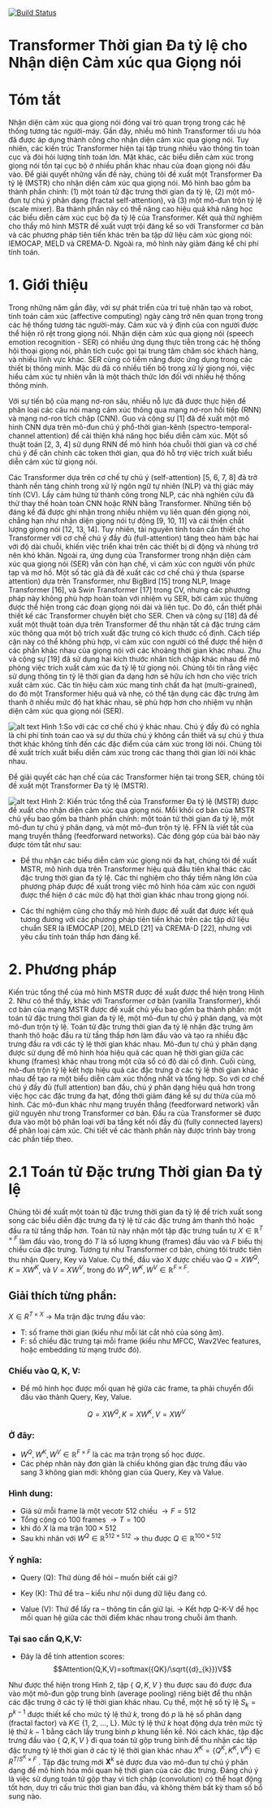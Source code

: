 [![Build Status](https://github.com/hoangviet24/SER-Multi-Scale-Temporal-Transformer/actions/workflows/blank.yml/badge.svg)](https://github.com/hoangviet24/SER-Multi-Scale-Temporal-Transformer/actions)

# Transformer Thời gian Đa tỷ lệ cho Nhận diện Cảm xúc qua Giọng nói
# Tóm tắt
Nhận diện cảm xúc qua giọng nói đóng vai trò quan trọng trong các hệ thống tương tác người-máy. Gần đây, nhiều mô hình Transformer tối ưu hóa đã được áp dụng thành công cho nhận diện cảm xúc qua giọng nói. Tuy nhiên, các kiến trúc Transformer hiện tại tập trung nhiều vào thông tin toàn cục và đòi hỏi lượng tính toán lớn. Mặt khác, các biểu diễn cảm xúc trong giọng nói tồn tại cục bộ ở nhiều phần khác nhau của đoạn giọng nói đầu vào. Để giải quyết những vấn đề này, chúng tôi đề xuất một Transformer Đa tỷ lệ (MSTR) cho nhận diện cảm xúc qua giọng nói. Mô hình bao gồm ba thành phần chính: (1) một toán tử đặc trưng thời gian đa tỷ lệ, (2) một mô-đun tự chú ý phân dạng (fractal self-attention), và (3) một mô-đun trộn tỷ lệ (scale mixer). Ba thành phần này có thể nâng cao hiệu quả khả năng học các biểu diễn cảm xúc cục bộ đa tỷ lệ của Transformer. Kết quả thử nghiệm cho thấy mô hình MSTR đề xuất vượt trội đáng kể so với Transformer cơ bản và các phương pháp tiên tiến khác trên ba tập dữ liệu cảm xúc giọng nói: IEMOCAP, MELD và CREMA-D. Ngoài ra, mô hình này giảm đáng kể chi phí tính toán.
# 1. Giới thiệu
Trong những năm gần đây, với sự phát triển của trí tuệ nhân tạo và robot, tính toán cảm xúc (affective computing) ngày càng trở nên quan trọng trong các hệ thống tương tác người-máy. Cảm xúc và ý định của con người được thể hiện rõ rệt trong giọng nói. Nhận diện cảm xúc qua giọng nói (speech emotion recognition - SER) có nhiều ứng dụng thực tiễn trong các hệ thống hội thoại giọng nói, phân tích cuộc gọi tại trung tâm chăm sóc khách hàng, và nhiều lĩnh vực khác. SER cũng có tiềm năng được ứng dụng trong các thiết bị thông minh. Mặc dù đã có nhiều tiến bộ trong xử lý giọng nói, việc hiểu cảm xúc tự nhiên vẫn là một thách thức lớn đối với nhiều hệ thống thông minh.

Với sự tiến bộ của mạng nơ-ron sâu, nhiều nỗ lực đã được thực hiện để phân loại các câu nói mang cảm xúc thông qua mạng nơ-ron hồi tiếp (RNN) và mạng nơ-ron tích chập (CNN). Guo và cộng sự [1] đã đề xuất một mô hình CNN dựa trên mô-đun chú ý phổ-thời gian-kênh (spectro-temporal-channel attention) để cải thiện khả năng học biểu diễn cảm xúc. Một số thuật toán [2, 3, 4] sử dụng RNN để mô hình hóa chuỗi thời gian và cơ chế chú ý để cân chỉnh các token thời gian, qua đó hỗ trợ việc trích xuất biểu diễn cảm xúc từ giọng nói.

Các Transformer dựa trên cơ chế tự chú ý (self-attention) [5, 6, 7, 8] đã trở thành nền tảng chính trong xử lý ngôn ngữ tự nhiên (NLP) và thị giác máy tính (CV). Lấy cảm hứng từ thành công trong NLP, các nhà nghiên cứu đã thử thay thế hoàn toàn CNN hoặc RNN bằng Transformer. Những tiến bộ đáng kể đã được ghi nhận trong nhiều nhiệm vụ liên quan đến giọng nói, chẳng hạn như nhận diện giọng nói tự động [9, 10, 11] và cải thiện chất lượng giọng nói [12, 13, 14]. Tuy nhiên, tài nguyên tính toán cần thiết cho Transformer với cơ chế chú ý đầy đủ (full-attention) tăng theo hàm bậc hai với độ dài chuỗi, khiến việc triển khai trên các thiết bị di động và nhúng trở nên khó khăn. Ngoài ra, ứng dụng của Transformer trong nhận diện cảm xúc qua giọng nói (SER) vẫn còn hạn chế, vì cảm xúc con người vốn phức tạp và mơ hồ. Một số tác giả đã đề xuất các cơ chế chú ý thưa (sparse attention) dựa trên Transformer, như BigBird [15] trong NLP, Image Transformer [16], và Swin Transformer [17] trong CV, nhưng các phương pháp này không phù hợp hoàn toàn với nhiệm vụ SER, bởi cảm xúc thường được thể hiện trong các đoạn giọng nói dài và liên tục. Do đó, cần thiết phải thiết kế các Transformer chuyên biệt cho SER. Chen và cộng sự [18] đã đề xuất một thuật toán dựa trên Transformer để thu nhận tất cả đặc trưng cảm xúc thông qua một bộ trích xuất đặc trưng có kích thước cố định. Cách tiếp cận này có thể không phù hợp, vì cảm xúc con người có thể được thể hiện ở các phần khác nhau của giọng nói với các khoảng thời gian khác nhau. Zhu và cộng sự [19] đã sử dụng hai kích thước nhân tích chập khác nhau để mô phỏng việc trích xuất cảm xúc đa tỷ lệ từ giọng nói. Chúng tôi tin rằng việc sử dụng thông tin tỷ lệ thời gian đa dạng hơn sẽ hữu ích hơn cho việc trích xuất cảm xúc. Các tín hiệu cảm xúc mang tính chất đa hạt (multi-grained), do đó một Transformer hiệu quả và nhẹ, có thể tận dụng các đặc trưng âm thanh ở nhiều mức độ hạt khác nhau, sẽ phù hợp hơn cho nhiệm vụ nhận diện cảm xúc qua giọng nói (SER). 

![alt text](image/image.png)
Hình 1:So với các cơ chế chú ý khác nhau. Chú ý đầy đủ có nghĩa là chi phí tính toán cao và sự dư thừa chú ý không cần thiết và sự chú ý thưa thớt khác không tính đến các đặc điểm của cảm xúc trong lời nói. Chúng tôi đề xuất trích xuất biểu diễn cảm xúc trong các thang thời gian lời nói khác nhau.

Để giải quyết các hạn chế của các Transformer hiện tại trong SER, chúng tôi đề xuất một Transformer Đa tỷ lệ (MSTR).

![alt text](image/image-2.png)
Hình 2: Kiến trúc tổng thể của Transformer Đa tỷ lệ (MSTR) được đề xuất cho nhận diện cảm xúc qua giọng nói. Mỗi khối cơ bản của MSTR chủ yếu bao gồm ba thành phần chính: một toán tử thời gian đa tỷ lệ, một mô-đun tự chú ý phân dạng, và một mô-đun trộn tỷ lệ. FFN là viết tắt của mạng truyền thẳng (feedforward networks).
Các đóng góp của bài báo này được tóm tắt như sau:

- Để thu nhận các biểu diễn cảm xúc giọng nói đa hạt, chúng tôi đề xuất MSTR, mô hình dựa trên Transformer hiệu quả đầu tiên khai thác các đặc trưng thời gian đa tỷ lệ. Các thí nghiệm cho thấy tiềm năng lớn của phương pháp được đề xuất trong việc mô hình hóa cảm xúc con người được thể hiện ở các mức độ hạt thời gian khác nhau trong giọng nói.

- Các thí nghiệm cũng cho thấy mô hình được đề xuất đạt được kết quả tương đương với các phương pháp tiên tiến khác trên các tập dữ liệu chuẩn SER là IEMOCAP [20], MELD [21] và CREMA-D [22], nhưng với yêu cầu tính toán thấp hơn đáng kể.
# 2. Phương pháp
Kiến trúc tổng thể của mô hình MSTR được đề xuất được thể hiện trong Hình 2. Như có thể thấy, khác với Transformer cơ bản (vanilla Transformer), khối cơ bản của mạng MSTR được đề xuất chủ yếu bao gồm ba thành phần: một toán tử đặc trưng thời gian đa tỷ lệ, một mô-đun tự chú ý phân dạng, và một mô-đun trộn tỷ lệ. Toán tử đặc trưng thời gian đa tỷ lệ nhận đặc trưng âm thanh thô hoặc đầu ra từ tầng thấp hơn làm đầu vào và tạo ra nhiều đặc trưng đầu ra với các tỷ lệ thời gian khác nhau. Mô-đun tự chú ý phân dạng được sử dụng để mô hình hóa hiệu quả các quan hệ thời gian giữa các khung (frames) khác nhau trong một cửa sổ có độ dài cố định. Cuối cùng, mô-đun trộn tỷ lệ kết hợp hiệu quả các đặc trưng ở các tỷ lệ thời gian khác nhau để tạo ra một biểu diễn cảm xúc thống nhất và tổng hợp. So với cơ chế chú ý đầy đủ (full attention) ban đầu, chú ý phân dạng hiệu quả hơn trong việc học các đặc trưng đa hạt, đồng thời giảm đáng kể sự dư thừa của mô hình. Các mô-đun khác như mạng truyền thẳng (feedforward network) vẫn giữ nguyên như trong Transformer cơ bản. Đầu ra của Transformer sẽ được đưa vào một bộ phân loại với ba tầng kết nối đầy đủ (fully connected layers) để phân loại cảm xúc. Chi tiết về các thành phần này được trình bày trong các phần tiếp theo.
# 2.1 Toán tử Đặc trưng Thời gian Đa tỷ lệ
Chúng tôi đề xuất một toán tử đặc trưng thời gian đa tỷ lệ để trích xuất song song các biểu diễn đặc trưng đa tỷ lệ từ các đặc trưng âm thanh thô hoặc đầu ra từ tầng thấp hơn. Toán tử này nhận một tập đặc trưng tuần tự $X \in \mathbb{R}^{T \times F}$ làm đầu vào, trong đó $T$ là số lượng khung (frames) đầu vào và $F$ biểu thị chiều của đặc trưng. Tương tự như Transformer cơ bản, chúng tôi trước tiên thu nhận Query, Key và Value. Cụ thể, đầu vào $X$ được chiếu vào $Q = XW^{Q}$, $K = XW^{K}$, và $V = XW^{V}$, trong đó $W^{Q}, W^{K}, W^{V} \in \mathbb{R}^{F \times F}$.

## Giải thích từng phần:
$X \in R^{T\times X}$
$\rightarrow$ Ma trận đặc trưng đầu vào:
- T: số frame thời gian (kiểu như mỗi lát cắt nhỏ của sóng âm).
- F: số chiều đặc trưng tại mỗi frame (kiểu như MFCC, Wav2Vec features, hoặc embedding từ mạng trước đó).<br>

### Chiếu vào Q, K, V:
- Để mô hình học được mối quan hệ giữa các frame, ta phải chuyển đổi đầu vào thành Query, Key, Value.

$$Q=XW^Q,K=XW^K,V=XW^V$$

### Ở đây:
-   $W^Q, W^K, W^V \in \mathbb{R}^{F \times F}$ là các ma trận trọng số học được.
- Các phép nhân này đơn giản là chiếu không gian đặc trưng đầu vào sang 3 không gian mới: không gian của Query, Key và Value.

### Hình dung:
- Giả sử mỗi frame là một vecotr 512 chiều $\rightarrow F=512$
- Tổng cộng có 100 frames $\rightarrow T=100$
- khi đó ${X}$ là ma trận $100 \times 512$
- Sau khi nhân với $W^Q \in \mathbb{R}^{512 \times 512}$ → thu được $Q \in \mathbb{R}^{100 \times 512}$
### Ý nghĩa:
- Query (Q): Thứ dùng để hỏi – muốn biết cái gì?

- Key (K): Thứ để tra – kiểu như nội dung dữ liệu đang có.

- Value (V): Thứ để lấy ra – thông tin cần giữ lại.
$\rightarrow$ Kết hợp Q-K-V để học mối quan hệ giữa các thời điểm khác nhau trong chuỗi âm thanh.
### Tại sao cần Q,K,V:
- Đây là để tính attention scores:
$$Attention(Q,K,V)=softmax({QK}/\sqrt{{d}_{k}})V$$


Như được thể hiện trong Hình 2, tập { ${Q},{K},{V}$ }  thu được sau đó được đưa vào một mô-đun gộp trung bình (average pooling) riêng biệt để thu nhận các đặc trưng ở các tỷ lệ thời gian khác nhau. Cụ thể, một hệ số tỷ lệ $S_k = p^{k-1}$ được thiết kế cho mức tỷ lệ thứ $k$, trong đó $p$ là hệ số phân dạng (fractal factor) và $K \in$ {1, 2, ..., L}. Mức tỷ lệ thứ $k$ hoạt động dựa trên mức tỷ lệ thứ $k-1$ bằng cách lấy trung bình $p$ khung liền kề. Nói cách khác, tập đặc trưng đầu vào { ${Q}, {K}, {V}$ } đi qua toán tử gộp trung bình để thu nhận các tập đặc trưng tỷ lệ thời gian ở các tỷ lệ thời gian khác nhau ${X}^{K} = \{Q^K,K^K,V^K\} \in R^{{T/S^K} \times F}$ . Tập đặc trưng mới $\textbf{X}^{k}$ sẽ được đưa vào mô-đun tự chú ý phân dạng để mô hình hóa mối quan hệ thời gian của các đặc trưng. Đáng chú ý là việc sử dụng toán tử gộp thay vì tích chập (convolution) có thể hoạt động tốt hơn, duy trì cấu trúc thời gian ban đầu, và không thêm bất kỳ tham số bổ sung nào.





